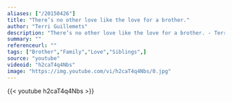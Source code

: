 ```yaml
---
aliases: ["/20150426"]
title: "There’s no other love like the love for a brother."
author: "Terri Guillemets"
description: "There’s no other love like the love for a brother. - Terri Guillemets quotes from GetInspired365.com"
summary: ""
referenceurl: ""
tags: ["Brother","Family","Love","Siblings",]
source: "youtube"
videoid: "h2caT4q4Nbs"
image: "https://img.youtube.com/vi/h2caT4q4Nbs/0.jpg"
---
```


{{< youtube h2caT4q4Nbs >}}
